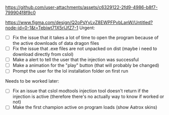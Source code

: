 https://github.com/user-attachments/assets/c6329122-2fd9-4986-b8f7-799904f8f9c0

https://www.figma.com/design/Q2oPsYyLvZ8EWPFPvbLanW/Untitled?node-id=0-1&t=Tebiwt71X5rIJfZ7-1
Urgent:
- [ ] Fix the issue that it takes a lot of time to open the program because of the active downloads of data dragon files
- [ ] Fix the issue that .exe files are not unpacked on dist (maybe i need to download directly from cslol)
- [ ] Make a alert to tell the user that the injection was successful
- [ ] Make a animation for the "play" button (that will probably be changed)
- [ ] Prompt the user for the lol installation folder on first run

Needs to be worked later:

- [ ] Fix an issue that cslol modtools injection tool doesn't return if the injection is active (therefore there's no actually way to know if worked or not)
- [ ] Make the first champion active on program loads (show Aatrox skins)
